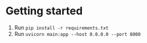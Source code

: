 # Getting started

1. Run `pip install -r requirements.txt`
1. Run `uvicorn main:app --host 0.0.0.0 --port 8000`
